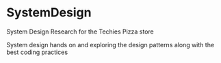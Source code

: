 # SystemDesign
System Design Research for the Techies Pizza store

System design hands on and exploring the design patterns along with the best coding practices
